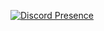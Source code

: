 [![Discord Presence](https://lanyard-profile-readme.vercel.app/api/533615187530612751)](https://discord.com/users/533615187530612751)

